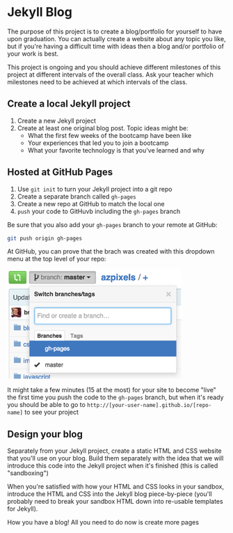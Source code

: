 # Jekyll Blog

The purpose of this project is to create a blog/portfolio for yourself to have upon graduation. You can actually create a website about any topic you like, but if you're having a difficult time with ideas then a blog and/or portfolio of your work is best.

This project is ongoing and you should achieve different milestones of this project at different intervals of the overall class. Ask your teacher which milestones need to be achieved at which intervals of the class.

## Create a local Jekyll project

1. Create a new Jekyll project
1. Create at least one original blog post. Topic ideas might be:
    - What the first few weeks of the bootcamp have been like
    - Your experiences that led you to join a bootcamp
    - What your favorite technology is that you've learned and why

## Hosted at GitHub Pages

1. Use `git init` to turn your Jekyll project into a git repo
1. Create a separate branch called `gh-pages`
1. Create a new repo at GitHub to match the local one
1. `push` your code to GitHuvb including the `gh-pages` branch

Be sure that you also add your `gh-pages` branch to your remote at GitHub:

```sh
git push origin gh-pages
```

At GitHub, you can prove that the brach was created with this dropdown menu at the top level of your repo:

<img src="GitHub gh-pages.png" width="400px">

It might take a few minutes (15 at the most) for your site to become "live" the first time you push the code to the `gh-pages` branch, but when it's ready you should be able to go to `http://[your-user-name].github.io/[repo-name]` to see your project

## Design your blog

Separately from your Jekyll project, create a static HTML and CSS website that you'll use on your blog. Build them separately with the idea that we will introduce this code into the Jekyll project when it's finished (this is called "sandboxing")

When you're satisfied with how your HTML and CSS looks in your sandbox, introduce the HTML and CSS into the Jekyll blog piece-by-piece (you'll probably need to break your sandbox HTML down into re-usable templates for Jekyll).

How you have a blog! All you need to do now is create more pages
